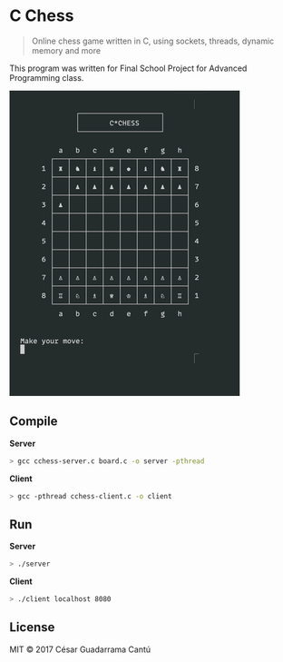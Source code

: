 # C Chess
> Online chess game written in C, using sockets, threads, dynamic memory and more

This program was written for Final School Project for Advanced Programming class.

![Animation of a chess move](https://github.com/cesargdm/c-chess/blob/main/c-chess.gif?raw=true)

## Compile

**Server**

```bash
> gcc cchess-server.c board.c -o server -pthread
```

**Client**

```bash
> gcc -pthread cchess-client.c -o client
```

## Run

**Server**

```bash
> ./server
```

**Client**

```bash
> ./client localhost 8080
```

## License
MIT &copy; 2017 César Guadarrama Cantú
